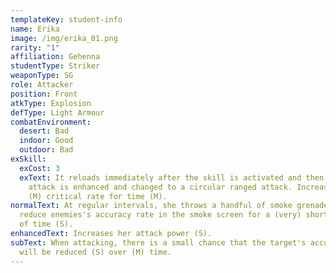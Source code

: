 ```yaml
---
templateKey: student-info
name: Erika
image: /img/erika_01.png
rarity: "1"
affiliation: Gehenna
studentType: Striker
weaponType: SG
role: Attacker
position: Front
atkType: Explosion
defType: Light Armour
combatEnvironment:
  desert: Bad
  indoor: Good
  outdoor: Bad
exSkill:
  exCost: 3
  exText: It reloads immediately after the skill is activated and then the normal
    attack is enhanced and changed to a circular ranged attack. Increases the
    (M) critical rate for time (M).
normalText: At regular intervals, she throws a handful of smoke grenade to
  reduce enemies's accuracy rate in the smoke screen for a (very) short period
  of time (S).
enhancedText: Increases her attack power (S).
subText: When attacking, there is a small chance that the target's accuracy rate
  will be reduced (S) over (M) time.
---
```

